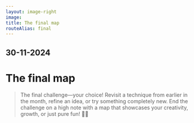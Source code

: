 ```yaml
---
layout: image-right
image:
title: The final map
routeAlias: final
---
```


## 30-11-2024

# The final map

> The final challenge—your choice! Revisit a technique from earlier in the month, refine an idea, or try something completely new. End the challenge on a high note with a map that showcases your creativity, growth, or just pure fun! 🎉🌐
